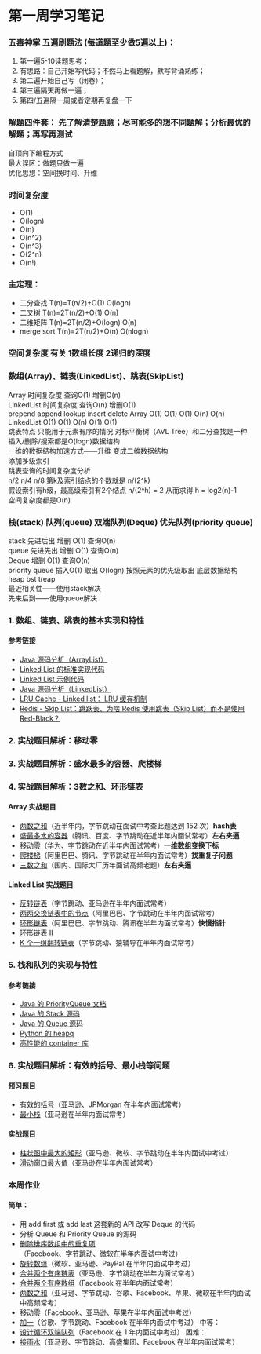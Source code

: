 # 第一周学习笔记

### 五毒神掌 五遍刷题法 (每道题至少做5遍以上)：
1. 第一遍5-10读题思考；
2. 有思路：自己开始写代码；不然马上看题解，默写背诵熟练；
3. 第二遍开始自己写（闭卷）；
4. 第三遍隔天再做一遍；
5. 第四/五遍隔一周或者定期再复盘一下

### 解题四件套： 先了解清楚题意；尽可能多的想不同题解；分析最优的解题；再写再测试
自顶向下编程方式  
最大误区：做题只做一遍  
优化思想：空间换时间、升维  

### 时间复杂度
* O(1)
* O(logn)
* O(n)
* O(n^2)
* O(n^3)
* O(2^n)
* O(n!)

### 主定理：
* 二分查找  T(n)=T(n/2)+O(1)   O(logn)
* 二叉树    T(n)=2T(n/2)+O(1)		O(n)
* 二维矩阵	T(n)=2T(n/2)+O(logn)		O(n)
* merge sort T(n)=2T(n/2)+O(n)		O(nlogn)

### 空间复杂度 有关 1数组长度 2递归的深度

### 数组(Array)、链表(LinkedList)、跳表(SkipList)
Array 		 	时间复杂度 	查询O(1) 增删O(n)  
LinkedList 	时间复杂度 	查询O(n) 增删O(1)  
							prepend		append		lookup		insert		delete
Array						O(1)			O(1)			O(1)			O(n)			O(n)  
LinkedList			O(1)			O(1)			O(n)			O(1)			O(1)  
跳表特点 只能用于元素有序的情况 对标平衡树（AVL Tree）和二分查找是一种 插入/删除/搜索都是O(logn)数据结构  
一维的数据结构加速方式——升维 变成二维数据结构  
添加多级索引  
跳表查询的时间复杂度分析  
n/2 n/4 n/8 第k及索引结点的个数就是  n/(2^k)  
假设索引有h级，最高级索引有2个结点  n/(2^h) = 2   从而求得 h = log2(n)-1  
空间复杂度都是O(n)  

### 栈(stack) 队列(queue) 双端队列(Deque) 优先队列(priority queue)
stack  先进后出  增删 O(1) 查询O(n)  
queue 先进先出  增删 O(1) 查询O(n)  
Deque 增删 O(1) 查询O(n)  
priority queue 插入O(1) 取出 O(logn) 按照元素的优先级取出 底层数据结构 heap bst treap  
最近相关性——使用stack解决  
先来后到——使用queue解决  

### 1. 数组、链表、跳表的基本实现和特性
#### 参考链接
- [Java 源码分析（ArrayList）](http://developer.classpath.org/doc/java/util/ArrayList-source.html)
- [Linked List 的标准实现代码](https://www.geeksforgeeks.org/implementing-a-linked-list-in-java-using-class/)
- [Linked List 示例代码](http://www.cs.cmu.edu/~adamchik/15-121/lectures/Linked%20Lists/code/LinkedList.java)
- [Java 源码分析（LinkedList）](http://developer.classpath.org/doc/java/util/LinkedList-source.html)
- [LRU Cache - Linked list： LRU 缓存机制](https://leetcode-cn.com/problems/lru-cache/)
- [Redis - Skip List：跳跃表、为啥 Redis 使用跳表（Skip List）而不是使用 Red-Black？](https://www.zhihu.com/question/20202931)
### 2. 实战题目解析：移动零
### 3. 实战题目解析：盛水最多的容器、爬楼梯
### 4. 实战题目解析：3数之和、环形链表
#### Array 实战题目
- [两数之和](https://leetcode-cn.com/problems/two-sum/)（近半年内，字节跳动在面试中考查此题达到 152 次）**hash表**
- [盛最多水的容器](https://leetcode-cn.com/problems/container-with-most-water/)（腾讯、百度、字节跳动在近半年内面试常考）**左右夹逼**
- [移动零](https://leetcode-cn.com/problems/move-zeroes/)（华为、字节跳动在近半年内面试常考）**一维数组变换下标**
- [爬楼梯](https://leetcode.com/problems/climbing-stairs/)（阿里巴巴、腾讯、字节跳动在半年内面试常考）**找重复子问题**
- [三数之和](https://leetcode-cn.com/problems/3sum/)（国内、国际大厂历年面试高频老题）**左右夹逼**
#### Linked List 实战题目
- [反转链表](https://leetcode.com/problems/reverse-linked-list/)（字节跳动、亚马逊在半年内面试常考）
- [两两交换链表中的节点](https://leetcode.com/problems/swap-nodes-in-pairs/)（阿里巴巴、字节跳动在半年内面试常考）
- [环形链表](https://leetcode.com/problems/linked-list-cycle/)（阿里巴巴、字节跳动、腾讯在半年内面试常考）**快慢指针**
- [环形链表 II](https://leetcode.com/problems/linked-list-cycle-ii/)
- [K 个一组翻转链表](https://leetcode.com/problems/reverse-nodes-in-k-group/)（字节跳动、猿辅导在半年内面试常考）
### 5. 栈和队列的实现与特性
#### 参考链接
- [Java 的 PriorityQueue 文档](https://docs.oracle.com/javase/10/docs/api/java/util/PriorityQueue.html)
- [Java 的 Stack 源码](http://developer.classpath.org/doc/java/util/Stack-source.html)
- [Java 的 Queue 源码](http://fuseyism.com/classpath/doc/java/util/Queue-source.html)
- [Python 的 heapq](https://docs.python.org/2/library/heapq.html)
- [高性能的 container 库](https://docs.python.org/2/library/collections.html)
### 6. 实战题目解析：有效的括号、最小栈等问题
#### 预习题目
- [有效的括号](https://leetcode-cn.com/problems/valid-parentheses/)（亚马逊、JPMorgan 在半年内面试常考）
- [最小栈](https://leetcode-cn.com/problems/min-stack/)（亚马逊在半年内面试常考）
#### 实战题目
- [柱状图中最大的矩形](https://leetcode-cn.com/problems/largest-rectangle-in-histogram/)（亚马逊、微软、字节跳动在半年内面试中考过）
- [滑动窗口最大值](https://leetcode-cn.com/problems/sliding-window-maximum/)（亚马逊在半年内面试常考）
### 本周作业
#### 简单：
- 用 add first 或 add last 这套新的 API 改写 Deque 的代码
- 分析 Queue 和 Priority Queue 的源码
- [删除排序数组中的重复项](https://leetcode-cn.com/problems/remove-duplicates-from-sorted-array/)（Facebook、字节跳动、微软在半年内面试中考过）
- [旋转数组](https://leetcode-cn.com/problems/rotate-array/)（微软、亚马逊、PayPal 在半年内面试中考过）
- [合并两个有序链表](https://leetcode-cn.com/problems/merge-two-sorted-lists/)（亚马逊、字节跳动在半年内面试常考）
- [合并两个有序数组](https://github.com/jiangnanage/algorithm012/edit/master/Week_01/README.md)（Facebook 在半年内面试常考）
- [两数之和](https://leetcode-cn.com/problems/two-sum/)（亚马逊、字节跳动、谷歌、Facebook、苹果、微软在半年内面试中高频常考）
- [移动零](https://leetcode-cn.com/problems/move-zeroes/)（Facebook、亚马逊、苹果在半年内面试中考过）
- [加一](https://leetcode-cn.com/problems/plus-one/)（谷歌、字节跳动、Facebook 在半年内面试中考过）
中等：
- [设计循环双端队列](https://leetcode.com/problems/design-circular-deque/)（Facebook 在 1 年内面试中考过）
困难：
- [接雨水](https://leetcode.com/problems/trapping-rain-water/)（亚马逊、字节跳动、高盛集团、Facebook 在半年内面试常考）
